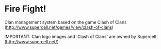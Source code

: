 Fire Fight!
=========

Clan management system based on the game Clash of Clans (http://www.supercell.net/games/view/clash-of-clans)

IMPORTANT: Clan logo images and 'Clash of Clans' are owned by Supercell (http://www.supercell.net/)
